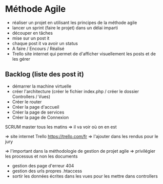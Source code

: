 # Méthode Agile

- réaliser un projet en utilisant les principes de la méthode agile 
- lancer un sprint (faire le projet) dans un délai imparti
- découper en tâches 
- mise sur un post it 
- chaque post it va avoir un status 
- A faire / Encours / Réalisé
- Trello site internet qui permet de d'afficher visuellement les posts et de les gérer

## Backlog (liste des post it)

- démarrer la machine virtuelle 
- créer l'architecture (créer le fichier index.php / créer le dossier Controllers / Vues)
- Créer le router 
- Créer la page d'accueil
- Créer la page de services
- Créer la page de Connexion

SCRUM master 
tous les matins => il va voir où on en est 

=> site internet Trello https://trello.com/fr
=> l'ajouter dans les rendus pour le jury 

=> l'important dans la méthodologie de gestion de projet agile => privilégier les processus et non les documents

- gestion des page d'erreur 404 
- gestion des urls propres .htaccess
- sortir les données écrites dans les vues pour les mettre dans controllers 